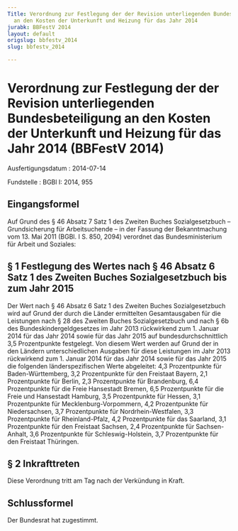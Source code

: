 ```yaml
---
Title: Verordnung zur Festlegung der der Revision unterliegenden Bundesbeteiligung
  an den Kosten der Unterkunft und Heizung für das Jahr 2014
jurabk: BBFestV 2014
layout: default
origslug: bbfestv_2014
slug: bbfestv_2014

---
```


# Verordnung zur Festlegung der der Revision unterliegenden Bundesbeteiligung an den Kosten der Unterkunft und Heizung für das Jahr 2014 (BBFestV 2014)

Ausfertigungsdatum
:   2014-07-14

Fundstelle
:   BGBl I: 2014, 955


## Eingangsformel

Auf Grund des § 46 Absatz 7 Satz 1 des Zweiten Buches Sozialgesetzbuch
– Grundsicherung für Arbeitsuchende – in der Fassung der
Bekanntmachung vom 13. Mai 2011 (BGBl. I S. 850, 2094) verordnet das
Bundesministerium für Arbeit und Soziales:


## § 1 Festlegung des Wertes nach § 46 Absatz 6 Satz 1 des Zweiten Buches Sozialgesetzbuch bis zum Jahr 2015

Der Wert nach § 46 Absatz 6 Satz 1 des Zweiten Buches Sozialgesetzbuch
wird auf Grund der durch die Länder ermittelten Gesamtausgaben für die
Leistungen nach § 28 des Zweiten Buches Sozialgesetzbuch und nach § 6b
des Bundeskindergeldgesetzes im Jahr 2013 rückwirkend zum 1. Januar
2014 für das Jahr 2014 sowie für das Jahr 2015 auf
bundesdurchschnittlich 3,5 Prozentpunkte festgelegt. Von diesem Wert
werden auf Grund der in den Ländern unterschiedlichen Ausgaben für
diese Leistungen im Jahr 2013 rückwirkend zum 1. Januar 2014 für das
Jahr 2014 sowie für das Jahr 2015 die folgenden länderspezifischen
Werte abgeleitet:
4,3 Prozentpunkte für Baden-Württemberg,
3,2 Prozentpunkte für den Freistaat Bayern,
2,1 Prozentpunkte für Berlin,
2,3 Prozentpunkte für Brandenburg,
6,4 Prozentpunkte für die Freie Hansestadt Bremen,
6,5 Prozentpunkte für die Freie und Hansestadt Hamburg,
3,5 Prozentpunkte für Hessen,
3,1 Prozentpunkte für Mecklenburg-Vorpommern,
4,2 Prozentpunkte für Niedersachsen,
3,7 Prozentpunkte für Nordrhein-Westfalen,
3,3 Prozentpunkte für Rheinland-Pfalz,
4,2 Prozentpunkte für das Saarland,
3,1 Prozentpunkte für den Freistaat Sachsen,
2,4 Prozentpunkte für Sachsen-Anhalt,
3,6 Prozentpunkte für Schleswig-Holstein,
3,7 Prozentpunkte für den Freistaat Thüringen.


## § 2 Inkrafttreten

Diese Verordnung tritt am Tag nach der Verkündung in Kraft.


## Schlussformel

Der Bundesrat hat zugestimmt.

